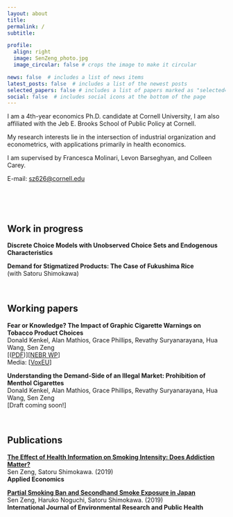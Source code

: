 ```yaml
---
layout: about
title: 
permalink: /
subtitle: 

profile:
  align: right
  image: SenZeng_photo.jpg
  image_circular: false # crops the image to make it circular

news: false  # includes a list of news items
latest_posts: false  # includes a list of the newest posts
selected_papers: false # includes a list of papers marked as "selected={true}"
social: false  # includes social icons at the bottom of the page
---
```


<!-- bundle exec jekyll serve
bin/deploy --user
git push -->


I am a 4th-year economics Ph.D. candidate at Cornell University, I am also affiliated with the Jeb E. Brooks School of Public Policy at Cornell.

My research interests lie in the intersection of industrial organization and econometrics, with applications primarily in health economics.

I am supervised by Francesca Molinari, Levon Barseghyan, and Colleen Carey.

E-mail: [sz626@cornell.edu](sz626@cornell.edu)  

<!-- ### [CV](https://raw.githack.com/sen-zeng/sen-zeng.github.io/master/assets/pdf/CV_SenZeng.pdf) -->

<br><br><br>

## Work in progress

**Discrete Choice Models with Unobserved Choice Sets and Endogenous Characteristics**  

**Demand for Stigmatized Products: The Case of Fukushima Rice**  
(with Satoru Shimokawa)

<br>

## Working papers

**Fear or Knowledge? The Impact of Graphic Cigarette Warnings on Tobacco Product Choices** \
Donald Kenkel, Alan Mathios, Grace Phillips, Revathy Suryanarayana, Hua Wang, Sen Zeng \
[(<a href="https://sen-zeng.github.io/assets/pdf/NBERw31534.pdf" target="_blank">PDF</a>)][[NEBR WP](https://www.nber.org/papers/w31534)]\
Media: [[VoxEU](https://cepr.org/voxeu/columns/fear-or-knowledge-impact-graphic-cigarette-warnings-tobacco-product-choices#:~:text=Compared%20to%20those%20who%20were,harmful%20e%2Dcigarettes%20or%20quitting.)]


**Understanding the Demand-Side of an Illegal Market: Prohibition of Menthol Cigarettes** \
Donald Kenkel, Alan Mathios, Grace Phillips, Revathy Suryanarayana, Hua Wang, Sen Zeng\
[Draft coming soon!]

<br>

## Publications

**[The Effect of Health Information on Smoking Intensity: Does Addiction Matter?](https://doi.org/10.1080/00036846.2019.1691141)** \
Sen Zeng, Satoru Shimokawa. (2019) \
**Applied Economics**


**[Partial Smoking Ban and Secondhand Smoke Exposure in Japan](https://doi.org/10.3390/ijerph16152804)** \
Sen Zeng, Haruko Noguchi, Satoru Shimokawa. (2019) \
**International Journal of Environmental Research and Public Health**


